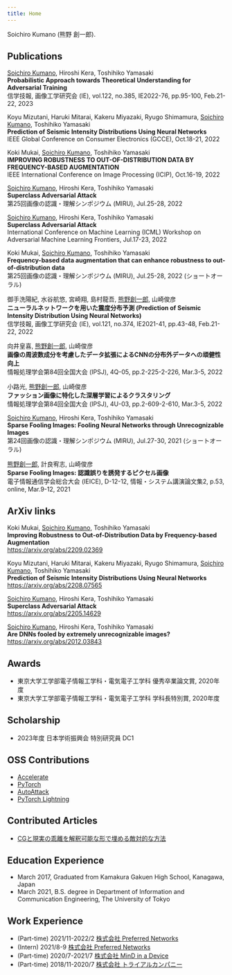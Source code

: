 ```yaml
---
title: Home
---
```


Soichiro Kumano (熊野 創一郎).

## Publications
<ins>Soichiro Kumano</ins>, Hiroshi Kera, Toshihiko Yamasaki  
**Probabilistic Approach towards Theoretical Understanding for Adversarial Training**  
信学技報, 画像工学研究会 (IE), vol.122, no.385, IE2022-76, pp.95-100, Feb.21-22, 2023

Koyu Mizutani, Haruki Mitarai, Kakeru Miyazaki, Ryugo Shimamura, <ins>Soichiro Kumano</ins>, Toshihiko Yamasaki  
**Prediction of Seismic Intensity Distributions Using Neural Networks**  
IEEE Global Conference on Consumer Electronics (GCCE), Oct.18-21, 2022

Koki Mukai, <ins>Soichiro Kumano</ins>, Toshihiko Yamasaki  
**IMPROVING ROBUSTNESS TO OUT-OF-DISTRIBUTION DATA BY FREQUENCY-BASED AUGMENTATION**  
IEEE International Conference on Image Processing (ICIP), Oct.16-19, 2022

<ins>Soichiro Kumano</ins>, Hiroshi Kera, Toshihiko Yamasaki  
**Superclass Adversarial Attack**  
第25回画像の認識・理解シンポジウム (MIRU), Jul.25-28, 2022

<ins>Soichiro Kumano</ins>, Hiroshi Kera, Toshihiko Yamasaki  
**Superclass Adversarial Attack**  
International Conference on Machine Learning (ICML) Workshop on Adversarial Machine Learning Frontiers, Jul.17-23, 2022

Koki Mukai, <ins>Soichiro Kumano</ins>, Toshihiko Yamasaki  
**Frequency-based data augmentation that can enhance robustness to out-of-distribution data**  
第25回画像の認識・理解シンポジウム (MIRU), Jul.25-28, 2022 (ショートオーラル)

御手洗陽紀, 水谷航悠, 宮崎翔, 島村龍吾, <ins>熊野創一郎</ins>, 山崎俊彦  
**ニューラルネットワークを用いた震度分布予測 (Prediction of Seismic Intensity Distribution Using Neural Networks)**  
信学技報, 画像工学研究会 (IE), vol.121, no.374, IE2021-41, pp.43-48, Feb.21-22, 2022

向井皇喜, <ins>熊野創一郎</ins>, 山崎俊彦  
**画像の周波数成分を考慮したデータ拡張によるCNNの分布外データへの頑健性向上**  
情報処理学会第84回全国大会 (IPSJ), 4Q-05, pp.2-225-2-226, Mar.3-5, 2022

小路光, <ins>熊野創一郎</ins>, 山崎俊彦  
**ファッション画像に特化した深層学習によるクラスタリング**  
情報処理学会第84回全国大会 (IPSJ), 4U-03, pp.2-609-2-610, Mar.3-5, 2022

<ins>Soichiro Kumano</ins>, Hiroshi Kera, Toshihiko Yamasaki  
**Sparse Fooling Images: Fooling Neural Networks through Unrecognizable Images**  
第24回画像の認識・理解シンポジウム (MIRU), Jul.27-30, 2021 (ショートオーラル)

<ins>熊野創一郎</ins>, 計良宥志, 山崎俊彦  
**Sparse Fooling Images: 認識誤りを誘発するピクセル画像**  
電子情報通信学会総合大会 (IEICE), D-12-12, 情報・システム講演論文集2, p.53, online, Mar.9-12, 2021

## ArXiv links
Koki Mukai, <ins>Soichiro Kumano</ins>, Toshihiko Yamasaki  
**Improving Robustness to Out-of-Distribution Data by Frequency-based Augmentation**  
<https://arxiv.org/abs/2209.02369>

Koyu Mizutani, Haruki Mitarai, Kakeru Miyazaki, Ryugo Shimamura, <ins>Soichiro Kumano</ins>, Toshihiko Yamasaki  
**Prediction of Seismic Intensity Distributions Using Neural Networks**  
<https://arxiv.org/abs/2208.07565>

<ins>Soichiro Kumano</ins>, Hiroshi Kera, Toshihiko Yamasaki  
**Superclass Adversarial Attack**  
<https://arxiv.org/abs/2205.14629>

<ins>Soichiro Kumano</ins>, Hiroshi Kera, Toshihiko Yamasaki  
**Are DNNs fooled by extremely unrecognizable images?**  
<https://arxiv.org/abs/2012.03843>

## Awards
- 東京大学工学部電子情報工学科・電気電子工学科 優秀卒業論文賞, 2020年度
- 東京大学工学部電子情報工学科・電気電子工学科 学科⻑特別賞, 2020年度

## Scholarship
- 2023年度 日本学術振興会 特別研究員 DC1

## OSS Contributions
- [Accelerate](https://github.com/huggingface/accelerate)
- [PyTorch](https://github.com/pytorch/pytorch)
- [AutoAttack](https://github.com/fra31/auto-attack)
- [PyTorch Lightning](https://github.com/Lightning-AI/lightning)

## Contributed Articles
- [CGと現実の乖離を解釈可能な形で埋める敵対的な方法](https://tech.preferred.jp/ja/blog/adversarial-method-filling-sim-real-gap/)

## Education Experience
- March 2017, Graduated from Kamakura Gakuen High School, Kanagawa, Japan
- March 2021, B.S. degree in Department of Information and Communication Engineering, The University of Tokyo

## Work Experience
- (Part-time) 2021/11-2022/2 [株式会社 Preferred Networks](https://www.preferred.jp/ja/)
- (Intern) 2021/8-9 [株式会社 Preferred Networks](https://www.preferred.jp/ja/)
- (Part-time) 2020/7-2021/7 [株式会社 MinD in a Device](https://mindinadevice.com/)
- (Part-time) 2018/11-2020/7 [株式会社 トライアルカンパニー](https://www.trial-net.co.jp/)
